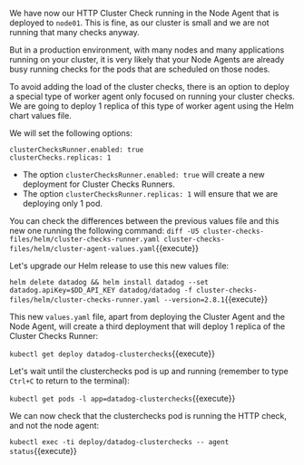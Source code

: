 We have now our HTTP Cluster Check running in the Node Agent that is deployed to `node01`. This is fine, as our cluster is small and we are not running that many checks anyway.

But in a production environment, with many nodes and many applications running on your cluster, it is very likely that your Node Agents are already busy running checks for the pods that are scheduled on those nodes.

To avoid adding the load of the cluster checks, there is an option to deploy a special type of worker agent only focused on running your cluster checks. We are going to deploy 1 replica of this type of worker agent using the Helm chart values file.

We will set the following options:

```
clusterChecksRunner.enabled: true
clusterChecks.replicas: 1
```

* The option `clusterChecksRunner.enabled: true` will create a new deployment for Cluster Checks Runners.
* The option `clusterChecksRunner.replicas: 1` will ensure that we are deploying only 1 pod.

You can check the differences between the previous values file and this new one running the following command: `diff -U5 cluster-checks-files/helm/cluster-checks-runner.yaml cluster-checks-files/helm/cluster-agent-values.yaml`{{execute}}

Let's upgrade our Helm release to use this new values file:

`helm delete datadog && helm install datadog --set datadog.apiKey=$DD_API_KEY datadog/datadog -f cluster-checks-files/helm/cluster-checks-runner.yaml --version=2.8.1`{{execute}}

This new `values.yaml` file, apart from deploying the Cluster Agent and the Node Agent, will create a third deployment that will deploy 1 replica of the Cluster Checks Runner:

`kubectl get deploy datadog-clusterchecks`{{execute}}

Let's wait until the clusterchecks pod is up and running (remember to type `Ctrl+C` to return to the terminal):

`kubectl get pods -l app=datadog-clusterchecks`{{execute}}

We can now check that the clusterchecks pod is running the HTTP check, and not the node agent:

`kubectl exec -ti deploy/datadog-clusterchecks -- agent status`{{execute}}
